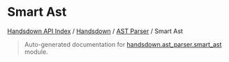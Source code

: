 # Smart Ast

[Handsdown API Index](../../README.md#handsdown-api-index) / [Handsdown](../index.md#handsdown) / [AST Parser](./index.md#ast-parser) / Smart Ast

> Auto-generated documentation for [handsdown.ast_parser.smart_ast](https://github.com/vemel/handsdown/blob/main/handsdown/ast_parser/smart_ast.py) module.
